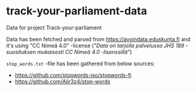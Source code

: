 # track-your-parliament-data

Data for project Track-your-parliament

Data has been fetched and parsed from https://avoindata.eduskunta.fi and it's using "CC Nimeä 4.0" -license (*"Data on tarjolla palvelussa JHS 189 -suosituksen mukaisesti CC Nimeä 4.0 -lisenssillä"*)

`stop_words.txt` -file has been gathered from below sources:
- https://github.com/stopwords-iso/stopwords-fi
- https://github.com/Alir3z4/stop-words